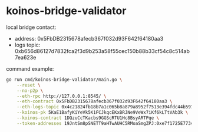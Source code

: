 # koinos-bridge-validator

local bridge contact:

- address: 0x5FbDB2315678afecb367f032d93F642f64180aa3
- logs topic: 0xb656d86127d7832fca2f3d9b253a58f55cec150b88b33cf54c8c514ab7ea623e

command example:

```bash
go run cmd/koinos-bridge-validator/main.go \
    --reset \
    --no-p2p \
    --eth-rpc http://127.0.0.1:8545/ \
    --eth-contract 0x5FbDB2315678afecb367f032d93F642f64180aa3 \
    --eth-logs-topic 0x4c21824fb18b7a1c065b8a879a8952f7513e394fdc44b597dd51ea954cf37bf9 \
    --koinos-pk 5KaE1BafyKiYeVk5K1FCJkqcEKxBRJNe9VeWx7iKf6kLTtVAb3k \
    --koinos-contract 1DQzuCcTKacbs9GGScRTU1Hc8BsyARTPqe \
    --token-addresses 19JntSm8pSNETT9aHTwAUHC5RMoaSmgZPJ:0xe7f1725E7734CE288F8367e1Bb143E90bb3F0512
```
